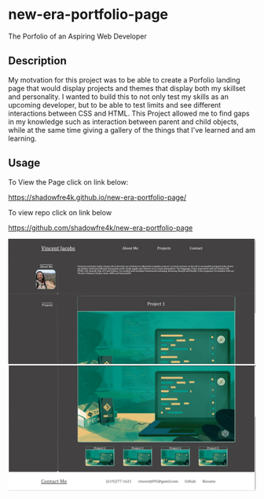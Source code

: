 # new-era-portfolio-page

The Porfolio of an Aspiring Web Developer

## Description

My motvation for this project was to be able to create a Porfolio landing page that would display projects and themes that display both my skillset and personality.
I wanted to build this to not only test my skills as an upcoming developer, but to be able to test limits and see different interactions between CSS and HTML.
This Project allowed me to find gaps in my knowledge such as interaction between parent and child objects, while at the same time giving a gallery of the things that I've learned and am learning.

## Usage

To View the Page click on link below:

https://shadowfre4k.github.io/new-era-portfolio-page/

To view repo click on link below

https://github.com/shadowfre4k/new-era-portfolio-page

![Screenshot 1](./assets/images/Screenshot%201%20of%202.jpg)
![Screenshot 2](./assets/images/Screenshot%202%20of%202.jpg)
